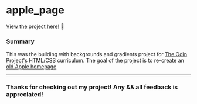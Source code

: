 # apple_page

<p><a href="https://kfig21.github.io/apple_page/" target="_blank" rel="noopener noreferrer">View the project here!</a> 👀</p>

<h3>Summary</h3>
<p>This was the building with backgrounds and gradients project for <a href="https://www.theodinproject.com/paths/full-stack-javascript/courses/html-and-css/lessons/building-with-backgrounds-and-gradients" target="_blank" rel="noopener noreferrer">The Odin Project's</a> HTML/CSS curriculum. The goal of the project is to re-create an <a href="https://web.archive.org/web/20140301004610/http://www.apple.com/" target="_blank" rel="noopener noreferrer">old Apple homepage</a></p>

-----------------------------

<h3>Thanks for checking out my project! Any && all feedback is appreciated!</h3>
